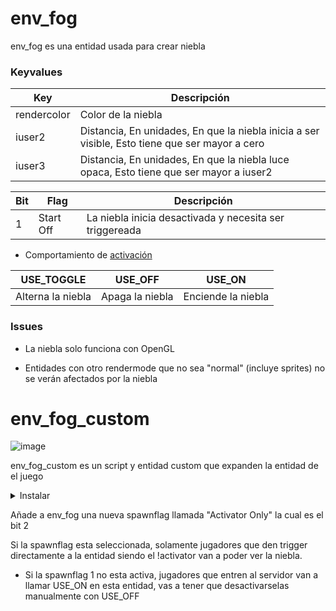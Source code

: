 # env_fog

env_fog es una entidad usada para crear niebla

### Keyvalues

| Key | Descripción |
|-----|-------------|
| rendercolor | Color de la niebla |
| iuser2 | Distancia, En unidades, En que la niebla inicia a ser visible, Esto tiene que ser mayor a cero |
| iuser3 | Distancia, En unidades, En que la niebla luce opaca, Esto tiene que ser mayor a iuser2 |

| Bit | Flag | Descripción |
|-----|------|-------------|
| 1 | Start Off | La niebla inicia desactivada y necesita ser triggereada |

- Comportamiento de [activación](triggering_system_spanish.md)

| USE_TOGGLE | USE_OFF | USE_ON |
|------------|---------|--------|
| Alterna la niebla | Apaga la niebla | Enciende la niebla |

### Issues

- La niebla solo funciona con OpenGL

- Entidades con otro rendermode que no sea "normal" (incluye sprites) no se verán afectados por la niebla

# env_fog_custom

![image](../../images/angelscript.png)

env_fog_custom es un script y entidad custom que expanden la entidad de el juego

<details><summary>Instalar</summary>
<p>

- Leer [Install](../install_spanish.md)

- Requisitos
	- scripts/maps/mikk/[env_fog_custom.as](../../../scripts/maps/mikk/env_fog_custom.as)
	- scripts/maps/mikk/[utils.as](../../../scripts/maps/mikk/utils.as)

</p>
</details>

Añade a env_fog una nueva spawnflag llamada "Activator Only" la cual es el bit 2

Si la spawnflag esta seleccionada, solamente jugadores que den trigger directamente a la entidad siendo el !activator van a poder ver la niebla.

- Si la spawnflag 1 no esta activa, jugadores que entren al servidor van a llamar USE_ON en esta entidad, vas a tener que desactivarselas manualmente con USE_OFF